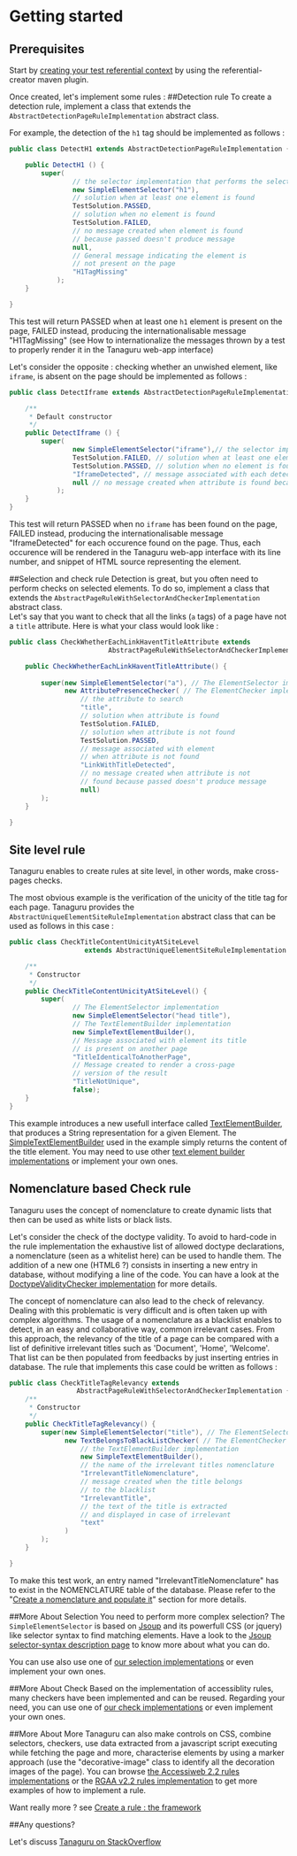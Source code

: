 # Getting started

## Prerequisites

Start by [creating your test referential context](/Tanaguru/Tanaguru/wiki/How-to-create-your-own-referential) by using the referential-creator maven plugin. 

Once created, let's implement some rules : 
##Detection rule
To create a detection rule, implement a class that extends the `AbstractDetectionPageRuleImplementation` abstract class. 

For example, the detection of the `h1` tag should be implemented as follows : 

```java
public class DetectH1 extends AbstractDetectionPageRuleImplementation {

    public DetectH1 () {
        super(
                // the selector implementation that performs the selection
                new SimpleElementSelector("h1"),
                // solution when at least one element is found
                TestSolution.PASSED,
                // solution when no element is found
                TestSolution.FAILED, 
                // no message created when element is found 
                // because passed doesn't produce message
                null, 
                // General message indicating the element is 
                // not present on the page
                "H1TagMissing" 
            );
    }

}
```
This test will return PASSED when at least one `h1` element is present on the page, FAILED instead, producing the internationalisable message "H1TagMissing" (see How to internationalize the messages thrown by a test to properly render it in the Tanaguru web-app interface)

Let's consider the opposite : checking whether an unwished element, like `iframe`, is absent on the page should be implemented as follows : 
```java
public class DetectIframe extends AbstractDetectionPageRuleImplementation {

    /**
     * Default constructor
     */
    public DetectIframe () {
        super(
                new SimpleElementSelector("iframe"),// the selector implementation that performs the selection
                TestSolution.FAILED, // solution when at least one element is found
                TestSolution.PASSED, // solution when no element is found
                "IframeDetected", // message associated with each detected element
                null // no message created when attribute is found because passed doesn't produce message
            );
    }
}
```
This test will return PASSED when no `iframe` has been found on the page, FAILED instead, producing the internationalisable message "IframeDetected" for each occurence found on the page. Thus, each occurence will be rendered in the  Tanaguru web-app interface with its line number, and snippet of HTML source representing the element.

##Selection and check rule
Detection is great, but you often need to perform checks on selected elements. To do so, implement a class that extends the `AbstractPageRuleWithSelectorAndCheckerImplementation` abstract class.  
Let's say that you want to check that all the links (`a` tags) of a page have not a `title` attribute. Here is what your class would look like : 

```java
public class CheckWhetherEachLinkHaventTitleAttribute extends 
                         AbstractPageRuleWithSelectorAndCheckerImplementation {

    public CheckWhetherEachLinkHaventTitleAttribute() {
               
        super(new SimpleElementSelector("a"), // The ElementSelector implementation
              new AttributePresenceChecker( // The ElementChecker implementation
                  // the attribute to search
                  "title",
                  // solution when attribute is found  
                  TestSolution.FAILED,
                  // solution when attribute is not found
                  TestSolution.PASSED,
                  // message associated with element 
                  // when attribute is not found
                  "LinkWithTitleDetected",
                  // no message created when attribute is not 
                  // found because passed doesn't produce message
                  null)
        );
    }

}
```
## Site level rule
Tanaguru enables to create rules at site level, in other words, make cross-pages checks.

The most obvious example is the verification of the unicity of the title tag for each page. Tanaguru provides
the `AbstractUniqueElementSiteRuleImplementation` abstract class that can be used as follows in this case : 

```java
public class CheckTitleContentUnicityAtSiteLevel
                   extends AbstractUniqueElementSiteRuleImplementation {

    /**
     * Constructor
     */
    public CheckTitleContentUnicityAtSiteLevel() {
        super(
                // The ElementSelector implementation   
                new SimpleElementSelector("head title"), 
                // The TextElementBuilder implementation
                new SimpleTextElementBuilder(), 
                // Message associated with element its title 
                // is present on another page
                "TitleIdenticalToAnotherPage",
                // Message created to render a cross-page 
                // version of the result 
                "TitleNotUnique",
                false);
    }
}
``` 
This example introduces a new usefull interface called [TextElementBuilder](/Tanaguru/Tanaguru/wiki/Create-a-rule-:-the-framework#textelementbuilder), that produces a String representation for a given Element. The [SimpleTextElementBuilder](https://github.com/Tanaguru/Tanaguru/blob/master/rules/rules-commons/src/main/java/org/opens/tanaguru/rules/elementselector/SimpleElementSelector.java) used in the example simply returns the content of the title element. You may need to use other [text element builder implementations](/Tanaguru/Tanaguru/wiki/Create-a-rule-:-the-framework#the-existing-textelementbuilder-implementations) or implement your own ones.

## Nomenclature based Check rule
Tanaguru uses the concept of nomenclature to create dynamic lists that then can be used as white lists or black lists. 

Let's consider the check of the doctype validity. To avoid to hard-code in the rule implementation the exhaustive list of allowed doctype declarations, a nomenclature (seen as a whitelist here) can be used to handle them. The addition of a new one (HTML6 ?) consists in inserting a new entry in database, without modifying a line of the code. You can have a look at the [DoctypeValidityChecker implementation](https://github.com/Tanaguru/Tanaguru/blob/master/rules/rules-commons/src/main/java/org/opens/tanaguru/rules/elementchecker/doctype/DoctypeValidityChecker.java) for more details.

The concept of nomenclature can also lead to the check of relevancy. Dealing with this problematic is very difficult and is often taken up with complex algorithms. The usage of a nomenclature as a blacklist enables to detect, in an easy and collaborative way, common irrelevant cases.
From this approach, the relevancy of the title of a page can be compared with a list of definitive irrelevant titles such as 'Document', 'Home', 'Welcome'. That list can be then populated from feedbacks by just inserting entries in database. The rule that implements this case could be written as follows : 
```java
public class CheckTitleTagRelevancy extends 
                 AbstractPageRuleWithSelectorAndCheckerImplementation {
    /**
     * Constructor
     */
    public CheckTitleTagRelevancy() {
        super(new SimpleElementSelector("title"), // The ElementSelector implementation
              new TextBelongsToBlackListChecker( // The ElementChecker implementation
                  // the TextElementBuilder implementation  
                  new SimpleTextElementBuilder(), 
                  // the name of the irrelevant titles nomenclature 
                  "IrrelevantTitleNomenclature",
                  // message created when the title belongs 
                  // to the blacklist 
                  "IrrelevantTitle",
                  // the text of the title is extracted 
                  // and displayed in case of irrelevant   
                  "text" 
              )
        );
    }

}
```
To make this test work, an entry named "IrrelevantTitleNomenclature" has to exist in the NOMENCLATURE table of the database. Please refer to the "[Create a nomenclature and populate it](/Tanaguru/Tanaguru/wiki/Create-a-rule-:-the-framework#create-a-nomenclature-and-populate-it)" section for more details.


##More About Selection
You need to perform more complex selection? The `SimpleElementSelector` is based on [Jsoup](http://jsoup.org) and its powerfull CSS (or jquery) like selector syntax to find matching elements. Have a look to the [Jsoup selector-syntax description page](http://jsoup.org/cookbook/extracting-data/selector-syntax) to know more about what you can do.

You can use also use one of [our selection implementations](/Tanaguru/Tanaguru/wiki/Create-a-rule-:-the-framework#the-existing-elementselector-implementations) or even implement your own ones. 

##More About Check
Based on the implementation of accessiblity rules, many checkers have been implemented and can be reused.
Regarding your need, you can use one of [our check implementations](/Tanaguru/Tanaguru/wiki/Create-a-rule-:-the-framework#the-existing-elementchecker-implementations) or even implement your own ones.

##More About More
Tanaguru can also make controls on CSS, combine selectors, checkers, use data extracted from a javascript script executing while fetching the page and more, characterise elements by using a marker approach (use the "decorative-image" class to identify all the decoration images of the page). You can browse [the Accessiweb 2.2 rules implementations](https://github.com/Tanaguru/Tanaguru/tree/master/rules/accessiweb2.2/src/main/java/org/opens/tanaguru/rules/accessiweb22) or the [RGAA v2.2 rules implementation](https://github.com/Tanaguru/Tanaguru/tree/master/rules/rgaa2.2/src/main/java/org/opens/tanaguru/rules/rgaa22) to get more examples of how to implement a rule. 

Want really more ? see [Create a rule : the framework](https://github.com/Tanaguru/Tanaguru/wiki/Create-a-rule-:-the-framework)

##Any questions?

Let's discuss [Tanaguru on StackOverflow](http://stackoverflow.com/search?q=tanaguru)
